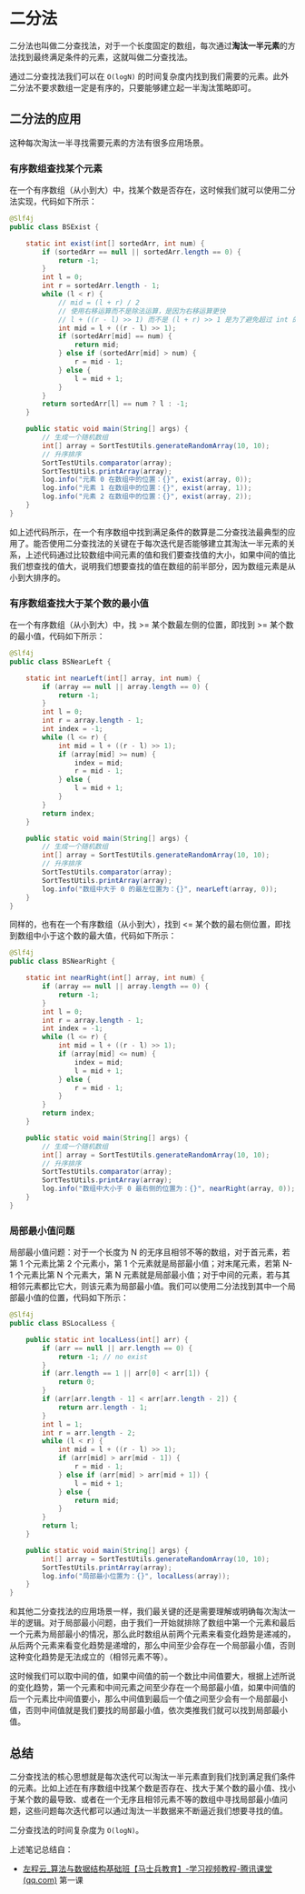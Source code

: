 # 二分法

二分法也叫做二分查找法，对于一个长度固定的数组，每次通过**淘汰一半元素**的方法找到最终满足条件的元素，这就叫做二分查找法。

通过二分查找法我们可以在 `O(logN)` 的时间复杂度内找到我们需要的元素。此外二分法不要求数组一定是有序的，只要能够建立起一半淘汰策略即可。

## 二分法的应用

这种每次淘汰一半寻找需要元素的方法有很多应用场景。

### 有序数组查找某个元素

在一个有序数组（从小到大）中，找某个数是否存在，这时候我们就可以使用二分法实现，代码如下所示：

```java
@Slf4j
public class BSExist {

    static int exist(int[] sortedArr, int num) {
        if (sortedArr == null || sortedArr.length == 0) {
            return -1;
        }
        int l = 0;
        int r = sortedArr.length - 1;
        while (l < r) {
            // mid = (l + r) / 2
            // 使用右移运算而不是除法运算，是因为右移运算更快
            // l + ((r - l) >> 1) 而不是 (l + r) >> 1 是为了避免超过 int 的最大值
            int mid = l + ((r - l) >> 1);
            if (sortedArr[mid] == num) {
                return mid;
            } else if (sortedArr[mid] > num) {
                r = mid - 1;
            } else {
                l = mid + 1;
            }
        }
        return sortedArr[l] == num ? l : -1;
    }

    public static void main(String[] args) {
        // 生成一个随机数组
        int[] array = SortTestUtils.generateRandomArray(10, 10);
        // 升序排序
        SortTestUtils.comparator(array);
        SortTestUtils.printArray(array);
        log.info("元素 0 在数组中的位置：{}", exist(array, 0));
        log.info("元素 1 在数组中的位置：{}", exist(array, 1));
        log.info("元素 2 在数组中的位置：{}", exist(array, 2));
    }
}
```

如上述代码所示，在一个有序数组中找到满足条件的数算是二分查找法最典型的应用了。能否使用二分查找法的关键在于每次迭代是否能够建立其淘汰一半元素的关系，上述代码通过比较数组中间元素的值和我们要查找值的大小，如果中间的值比我们想查找的值大，说明我们想要查找的值在数组的前半部分，因为数组元素是从小到大排序的。

### 有序数组查找大于某个数的最小值

在一个有序数组（从小到大）中，找 >= 某个数最左侧的位置，即找到 >= 某个数的最小值，代码如下所示：

```java
@Slf4j
public class BSNearLeft {

    static int nearLeft(int[] array, int num) {
        if (array == null || array.length == 0) {
            return -1;
        }
        int l = 0;
        int r = array.length - 1;
        int index = -1;
        while (l <= r) {
            int mid = l + ((r - l) >> 1);
            if (array[mid] >= num) {
                index = mid;
                r = mid - 1;
            } else {
                l = mid + 1;
            }
        }
        return index;
    }

    public static void main(String[] args) {
        // 生成一个随机数组
        int[] array = SortTestUtils.generateRandomArray(10, 10);
        // 升序排序
        SortTestUtils.comparator(array);
        SortTestUtils.printArray(array);
        log.info("数组中大于 0 的最左位置为：{}", nearLeft(array, 0));
    }
}
```

同样的，也有在一个有序数组（从小到大），找到 <= 某个数的最右侧位置，即找到数组中小于这个数的最大值，代码如下所示：

```java
@Slf4j
public class BSNearRight {

    static int nearRight(int[] array, int num) {
        if (array == null || array.length == 0) {
            return -1;
        }
        int l = 0;
        int r = array.length - 1;
        int index = -1;
        while (l <= r) {
            int mid = l + ((r - l) >> 1);
            if (array[mid] <= num) {
                index = mid;
                l = mid + 1;
            } else {
                r = mid - 1;
            }
        }
        return index;
    }

    public static void main(String[] args) {
        // 生成一个随机数组
        int[] array = SortTestUtils.generateRandomArray(10, 10);
        // 升序排序
        SortTestUtils.comparator(array);
        SortTestUtils.printArray(array);
        log.info("数组中大小于 0 最右侧的位置为：{}", nearRight(array, 0));
    }
}
```

### 局部最小值问题

局部最小值问题：对于一个长度为 N 的无序且相邻不等的数组，对于首元素，若第 1 个元素比第 2 个元素小，第 1 个元素就是局部最小值；对末尾元素，若第 N-1 个元素比第 N 个元素大，第 N 元素就是局部最小值；对于中间的元素，若与其相邻元素都比它大，则该元素为局部最小值。我们可以使用二分法找到其中一个局部最小值的位置，代码如下所示：

```java
@Slf4j
public class BSLocalLess {

    public static int localLess(int[] arr) {
        if (arr == null || arr.length == 0) {
            return -1; // no exist
        }
        if (arr.length == 1 || arr[0] < arr[1]) {
            return 0;
        }
        if (arr[arr.length - 1] < arr[arr.length - 2]) {
            return arr.length - 1;
        }
        int l = 1;
        int r = arr.length - 2;
        while (l < r) {
            int mid = l + ((r - l) >> 1);
            if (arr[mid] > arr[mid - 1]) {
                r = mid - 1;
            } else if (arr[mid] > arr[mid + 1]) {
                l = mid + 1;
            } else {
                return mid;
            }
        }
        return l;
    }

    public static void main(String[] args) {
        int[] array = SortTestUtils.generateRandomArray(10, 10);
        SortTestUtils.printArray(array);
        log.info("局部最小位置为：{}", localLess(array));
    }
}
```

和其他二分查找法的应用场景一样，我们最关键的还是需要理解或明确每次淘汰一半的逻辑。对于局部最小问题，由于我们一开始就排除了数组中第一个元素和最后一个元素为局部最小的情况，那么此时数组从前两个元素来看变化趋势是递减的，从后两个元素来看变化趋势是递增的，那么中间至少会存在一个局部最小值，否则这种变化趋势是无法成立的（相邻元素不等）。

这时候我们可以取中间的值，如果中间值的前一个数比中间值要大，根据上述所说的变化趋势，第一个元素和中间元素之间至少存在一个局部最小值，如果中间值的后一个元素比中间值要小，那么中间值到最后一个值之间至少会有一个局部最小值，否则中间值就是我们要找的局部最小值，依次类推我们就可以找到局部最小值。

## 总结

二分查找法的核心思想就是每次迭代可以淘汰一半元素直到我们找到满足我们条件的元素。比如上述在有序数组中找某个数是否存在、找大于某个数的最小值、找小于某个数的最导致、或者在一个无序且相邻元素不等的数组中寻找局部最小值问题，这些问题每次迭代都可以通过淘汰一半数据来不断逼近我们想要寻找的值。

二分查找法的时间复杂度为 `O(logN)`。

上述笔记总结自：

- [左程云_算法与数据结构基础班【马士兵教育】-学习视频教程-腾讯课堂 (qq.com)](https://ke.qq.com/course/2145184?tuin=b09cbb87) 第一课